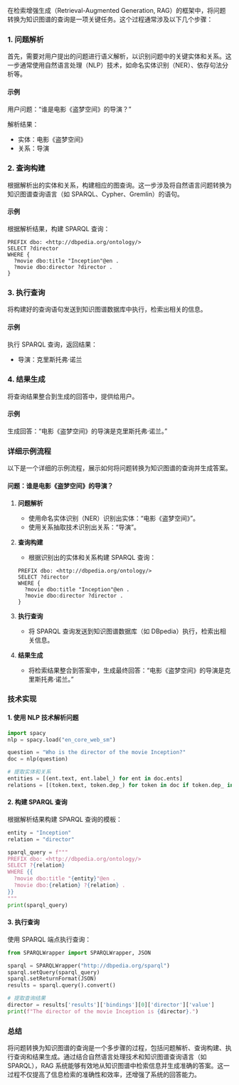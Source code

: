 在检索增强生成（Retrieval-Augmented Generation, RAG）的框架中，将问题转换为知识图谱的查询是一项关键任务。这个过程通常涉及以下几个步骤：

### 1. 问题解析
首先，需要对用户提出的问题进行语义解析，以识别问题中的关键实体和关系。这一步通常使用自然语言处理（NLP）技术，如命名实体识别（NER）、依存句法分析等。

#### 示例
用户问题：“谁是电影《盗梦空间》的导演？”

解析结果：
- 实体：电影《盗梦空间》
- 关系：导演

### 2. 查询构建
根据解析出的实体和关系，构建相应的图查询。这一步涉及将自然语言问题转换为知识图谱查询语言（如 SPARQL、Cypher、Gremlin）的语句。

#### 示例
根据解析结果，构建 SPARQL 查询：

```sparql
PREFIX dbo: <http://dbpedia.org/ontology/>
SELECT ?director
WHERE {
  ?movie dbo:title "Inception"@en .
  ?movie dbo:director ?director .
}
```

### 3. 执行查询
将构建好的查询语句发送到知识图谱数据库中执行，检索出相关的信息。

#### 示例
执行 SPARQL 查询，返回结果：
- 导演：克里斯托弗·诺兰

### 4. 结果生成
将查询结果整合到生成的回答中，提供给用户。

#### 示例
生成回答：“电影《盗梦空间》的导演是克里斯托弗·诺兰。”

### 详细示例流程

以下是一个详细的示例流程，展示如何将问题转换为知识图谱的查询并生成答案。

#### 问题：谁是电影《盗梦空间》的导演？

1. **问题解析**
   - 使用命名实体识别（NER）识别出实体：“电影《盗梦空间》”。
   - 使用关系抽取技术识别出关系：“导演”。

2. **查询构建**
   - 根据识别出的实体和关系构建 SPARQL 查询：

   ```sparql
   PREFIX dbo: <http://dbpedia.org/ontology/>
   SELECT ?director
   WHERE {
     ?movie dbo:title "Inception"@en .
     ?movie dbo:director ?director .
   }
   ```

3. **执行查询**
   - 将 SPARQL 查询发送到知识图谱数据库（如 DBpedia）执行，检索出相关信息。

4. **结果生成**
   - 将检索结果整合到答案中，生成最终回答：“电影《盗梦空间》的导演是克里斯托弗·诺兰。”

### 技术实现

#### 1. 使用 NLP 技术解析问题
```python
import spacy
nlp = spacy.load("en_core_web_sm")

question = "Who is the director of the movie Inception?"
doc = nlp(question)

# 提取实体和关系
entities = [(ent.text, ent.label_) for ent in doc.ents]
relations = [(token.text, token.dep_) for token in doc if token.dep_ in ('nsubj', 'dobj', 'pobj')]
```

#### 2. 构建 SPARQL 查询
根据解析结果构建 SPARQL 查询的模板：

```python
entity = "Inception"
relation = "director"

sparql_query = f"""
PREFIX dbo: <http://dbpedia.org/ontology/>
SELECT ?{relation}
WHERE {{
  ?movie dbo:title "{entity}"@en .
  ?movie dbo:{relation} ?{relation} .
}}
"""
print(sparql_query)
```

#### 3. 执行查询
使用 SPARQL 端点执行查询：

```python
from SPARQLWrapper import SPARQLWrapper, JSON

sparql = SPARQLWrapper("http://dbpedia.org/sparql")
sparql.setQuery(sparql_query)
sparql.setReturnFormat(JSON)
results = sparql.query().convert()

# 提取查询结果
director = results['results']['bindings'][0]['director']['value']
print(f"The director of the movie Inception is {director}.")
```

### 总结

将问题转换为知识图谱的查询是一个多步骤的过程，包括问题解析、查询构建、执行查询和结果生成。通过结合自然语言处理技术和知识图谱查询语言（如 SPARQL），RAG 系统能够有效地从知识图谱中检索信息并生成准确的答案。这一过程不仅提高了信息检索的准确性和效率，还增强了系统的回答能力。